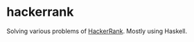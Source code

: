 hackerrank
==========

Solving various problems of [HackerRank](http://www.hackerrank.com). Mostly using Haskell.
